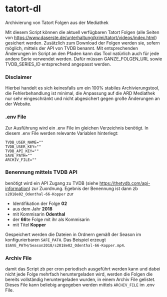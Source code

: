 # tatort-dl
Archivierung von Tatort Folgen aus der Mediathek

Mit diesem Script können die aktuell verfügbaren Tatort Folgen (alle Seiten von https://www.daserste.de/unterhaltung/krimi/tatort/videos/index.html) gesichert werden. Zusätzlich zum Download der Folgen werden sie, sofern möglich, mittels der API von TVDB benannt. Mit entsprechenden Änderungen im Script an den Pfaden kann das Tool natürlich auch für jede andere Serie verwendet werden. Dafür müssen GANZE_FOLGEN_URL sowie TVDB_SERIES_ID entsprechend angepasst werden.

### Disclaimer
Hierbei handelt es sich keinesfalls um ein 100% stabiles Archivierungstool, die Fehlerbehandlung ist minimal, die Anpassung auf die ARD Mediathek nur sehr eingeschränkt und nicht abgesichert gegen große Änderungen an der Website.


### .env File
Zur Ausführung wird ein .env File im gleichen Verzeichnis benötigt.
In diesem .env File werden relevante Variablen hinterlegt:
```
TVDB_USER_NAME=""
TVDB_USER_KEY=""
TVDB_API_KEY=""
SAVE_PATH=""
ARCHIV_FILE=""
```


### Benennung mittels TVDB API
benötigt wird ein API Zugang zu TVDB (siehe https://thetvdb.com/api-information) zur Zuordnung.
Egebnis der Benennung ist dann zb `s2018e02_Odenthal-66-Kopper` zur 
* Identifikation der Folge  **02**
* aus dem Jahr  **2018** 
* mit Kommisarin  **Odenthal**
* der  **66**te Folge mit ihr als Kommisarin 
* mit Titel **Kopper**

Gespeichert werden die Dateien in Ordnern gemäß der Season im konfigurierbaren `SAFE_PATH`.
Das Beispiel erzeugt `$SAVE_PATH/Season2018/s2018e02_Odenthal-66-Kopper.mp4`.


### Archiv File
damit das Script zb per cron periodisch ausgeführt werden kann und dabei nicht jede Folge mehrfach heruntergeladen wird, werden die Folgen die bereits vollständig heruntergeladen wurden, in einem Archiv File gelistet. Dieses File kann beliebig angegeben werden mittels `ARCHIV_FILE` im .env File.
